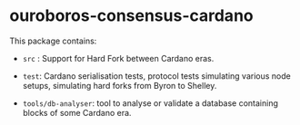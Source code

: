 # ouroboros-consensus-cardano

This package contains:

* `src` : Support for Hard Fork between Cardano eras.

* `test`: Cardano serialisation tests, protocol tests simulating various node
  setups, simulating hard forks from Byron to Shelley.

* `tools/db-analyser`: tool to analyse or validate a database containing blocks
  of some Cardano era.
